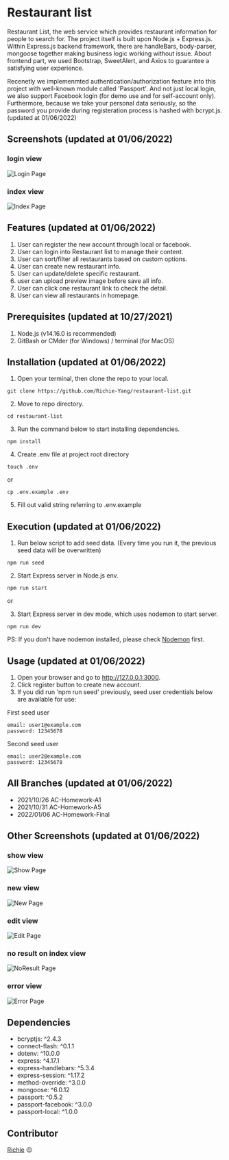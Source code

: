 # Restaurant list

Restaurant List, the web service which provides restaurant information for people to search for. The project itself is built upon Node.js + Express.js. Within Express.js backend framework, there are handleBars, body-parser, mongoose together making business logic working without issue. About frontend part, we used Bootstrap, SweetAlert, and Axios to guarantee a satisfying user experience.

Recenetly we implemenmted authentication/authorization feature into this project with well-known module called 'Passport'. And not just local login, we also support Facebook login (for demo use and for self-account only). Furthermore, because we take your personal data seriously, so the password you provide during registeration process is hashed with bcrypt.js. (updated at 01/06/2022)


## Screenshots (updated at 01/06/2022)
### login view
![Login Page](https://github.com/Richie-Yang/restaurant-list/blob/main/public/img/final-restaurant-login.jpg)
### index view
![Index Page](https://github.com/Richie-Yang/restaurant-list/blob/main/public/img/final-restaurant-index.jpg)


## Features (updated at 01/06/2022)
1. User can register the new account through local or facebook.
2. User can login into Restaurant list to manage their content.
3. User can sort/filter all restaurants based on custom options.
4. User can create new restaurant info.
5. User can update/delete specific restaurant.
6. user can upload preview image before save all info.
7. User can click one restaurant link to check the detail.
8. User can view all restaurants in homepage.


## Prerequisites (updated at 10/27/2021)
1. Node.js (v14.16.0 is recommended)
3. GitBash or CMder (for Windows) / terminal (for MacOS)


## Installation (updated at 01/06/2022)
1. Open your terminal, then clone the repo to your local.
```
git clone https://github.com/Richie-Yang/restaurant-list.git
```
2. Move to repo directory.
```
cd restaurant-list
```
3. Run the command below to start installing dependencies.
```
npm install
```
4. Create .env file at project root directory
```
touch .env
```
or
```
cp .env.example .env
```
5. Fill out valid string referring to .env.example


## Execution (updated at 01/06/2022)
1. Run below script to add seed data. 
(Every time you run it, the previous seed data will be overwritten)
```
npm run seed
```
2. Start Express server in Node.js env.
```
npm run start
```
or

3. Start Express server in dev mode, which uses nodemon to start server.
```
npm run dev
```
PS: If you don't have nodemon installed, please check [Nodemon](https://www.npmjs.com/package/nodemon) first.


## Usage (updated at 01/06/2022)
1. Open your browser and go to http://127.0.0.1:3000.
2. Click register button to create new account.
3. If you did run 'npm run seed' previously, seed user credentials below are available for use:

First seed user
```
email: user1@example.com
password: 12345678
```

Second seed user
```
email: user2@example.com
password: 12345678
```


## All Branches (updated at 01/06/2022)
* 2021/10/26 AC-Homework-A1
* 2021/10/31 AC-Homework-A5
* 2022/01/06 AC-Homework-Final


## Other Screenshots (updated at 01/06/2022)
### show view
![Show Page](https://github.com/Richie-Yang/restaurant-list/blob/main/public/img/a6-restaurant-show.jpg)
### new view
![New Page](https://github.com/Richie-Yang/restaurant-list/blob/main/public/img/a6-restaurant-new.jpg)
### edit view
![Edit Page](https://github.com/Richie-Yang/restaurant-list/blob/main/public/img/a6-restaurant-edit.jpg)
### no result on index view
![NoResult Page](https://github.com/Richie-Yang/restaurant-list/blob/main/public/img/a6-restaurant-noResult.jpg)
### error view
![Error Page](https://github.com/Richie-Yang/restaurant-list/blob/main/public/img/final-restaurant-errorHandled.jpg)


## Dependencies
+ bcryptjs: ^2.4.3
+ connect-flash: ^0.1.1
+ dotenv: ^10.0.0
+ express: ^4.17.1
+ express-handlebars: ^5.3.4
+ express-session: ^1.17.2
+ method-override: ^3.0.0
+ mongoose: ^6.0.12
+ passport: ^0.5.2
+ passport-facebook: ^3.0.0
+ passport-local: ^1.0.0


## Contributor
[Richie](https://github.com/Richie-Yang) :wink:
